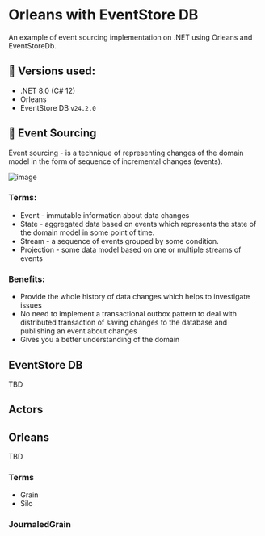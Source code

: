 # Orleans with EventStore DB
An example of event sourcing implementation on .NET using Orleans and EventStoreDb.

## :scroll: Versions used:
- .NET 8.0 (C# 12)
- Orleans 
- EventStore DB `v24.2.0`

## :incoming_envelope: Event Sourcing
Event sourcing - is a technique of representing changes of the domain model in the form of sequence of incremental changes (events).

![image](https://github.com/VladislavRybnikov/orleans-with-event-store-db/assets/32033837/ce42f70c-91ca-47a1-a510-8562c8dc2c05)


### Terms:

- Event - immutable information about data changes
- State - aggregated data based on events which represents the state of the domain model in some point of time.
- Stream - a sequence of events grouped by some condition.
- Projection - some data model based on one or multiple streams of events

### Benefits:
- Provide the whole history of data changes which helps to investigate issues
- No need to implement a transactional outbox pattern to deal with distributed transaction of saving changes to the database and publishing an event about changes
- Gives you a better understanding of the domain

## EventStore DB
TBD

## Actors

## Orleans
TBD

### Terms

- Grain
- Silo

### JournaledGrain
